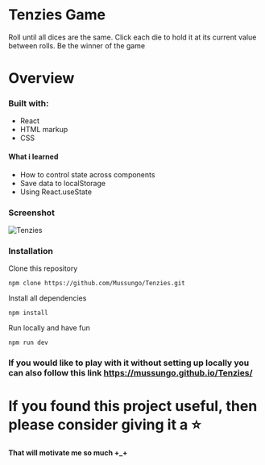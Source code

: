 # Tenzies Game

<p>Roll until all dices are the same. Click each die to hold it at its current value between rolls. Be the winner of the game</p>

# Overview

<h3>Built with:</h3>
<ul>
  <li>React</li>
  <li>HTML markup</li>
  <li>CSS</li>
</ul>

<h4>What i learned</h4>
  <ul>
    <li>How to control state across components</li>
    <li>Save data to localStorage</li>
    <li>Using React.useState</li>
  </ul>

<h3>Screenshot</h3>

![Tenzies](https://user-images.githubusercontent.com/110233070/188435477-f6697683-90b0-4b4a-b5dc-5ac2fdeb4d35.png)

<h3>Installation</h3>

<p>Clone this repository</p>

```
npm clone https://github.com/Mussungo/Tenzies.git
```

<p>Install all dependencies</p>

```
npm install
```

<p>Run locally and have fun</p>

```
npm run dev
```

### If you would like to play with it without setting up locally you can also follow this link <link>https://mussungo.github.io/Tenzies/</link>
# If you found this project useful, then please consider giving it a ⭐

<strong>That will motivate me so much +_+</strong>

